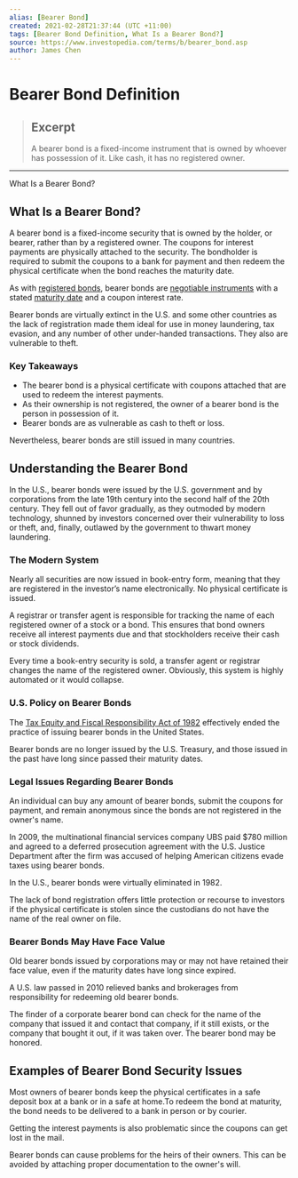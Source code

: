 ```yaml
---
alias: [Bearer Bond]
created: 2021-02-28T21:37:44 (UTC +11:00)
tags: [Bearer Bond Definition, What Is a Bearer Bond?]
source: https://www.investopedia.com/terms/b/bearer_bond.asp
author: James Chen
---
```


# Bearer Bond Definition

> ## Excerpt
> A bearer bond is a fixed-income instrument that is owned by whoever has possession of it. Like cash, it has no registered owner.

---

What Is a Bearer Bond?
## What Is a Bearer Bond?

A bearer bond is a fixed-income security that is owned by the holder, or bearer, rather than by a registered owner. The coupons for interest payments are physically attached to the security. The bondholder is required to submit the coupons to a bank for payment and then redeem the physical certificate when the bond reaches the maturity date.

As with [registered bonds](https://www.investopedia.com/terms/r/registered-bond.asp), bearer bonds are [negotiable instruments](https://www.investopedia.com/terms/n/negotiable-instrument.asp) with a stated [maturity date](https://www.investopedia.com/terms/m/maturitydate.asp) and a coupon interest rate.

Bearer bonds are virtually extinct in the U.S. and some other countries as the lack of registration made them ideal for use in money laundering, tax evasion, and any number of other under-handed transactions. They also are vulnerable to theft.

### Key Takeaways

-   The bearer bond is a physical certificate with coupons attached that are used to redeem the interest payments.
-   As their ownership is not registered, the owner of a bearer bond is the person in possession of it.
-   Bearer bonds are as vulnerable as cash to theft or loss.

Nevertheless, bearer bonds are still issued in many countries.

## Understanding the Bearer Bond

In the U.S., bearer bonds were issued by the U.S. government and by corporations from the late 19th century into the second half of the 20th century. They fell out of favor gradually, as they outmoded by modern technology, shunned by investors concerned over their vulnerability to loss or theft, and, finally, outlawed by the government to thwart money laundering.

### The Modern System

Nearly all securities are now issued in book-entry form, meaning that they are registered in the investor’s name electronically. No physical certificate is issued.

A registrar or transfer agent is responsible for tracking the name of each registered owner of a stock or a bond. This ensures that bond owners receive all interest payments due and that stockholders receive their cash or stock dividends.

Every time a book-entry security is sold, a transfer agent or registrar changes the name of the registered owner. Obviously, this system is highly automated or it would collapse.

### U.S. Policy on Bearer Bonds

The [Tax Equity and Fiscal Responsibility Act of 1982](https://www.investopedia.com/terms/t/tefra.asp) effectively ended the practice of issuing bearer bonds in the United States.

Bearer bonds are no longer issued by the U.S. Treasury, and those issued in the past have long since passed their maturity dates.

### Legal Issues Regarding Bearer Bonds

An individual can buy any amount of bearer bonds, submit the coupons for payment, and remain anonymous since the bonds are not registered in the owner's name.

In 2009, the multinational financial services company UBS paid $780 million and agreed to a deferred prosecution agreement with the U.S. Justice Department after the firm was accused of helping American citizens evade taxes using bearer bonds.

In the U.S., bearer bonds were virtually eliminated in 1982.

The lack of bond registration offers little protection or recourse to investors if the physical certificate is stolen since the custodians do not have the name of the real owner on file.

### Bearer Bonds May Have Face Value

Old bearer bonds issued by corporations may or may not have retained their face value, even if the maturity dates have long since expired.

A U.S. law passed in 2010 relieved banks and brokerages from responsibility for redeeming old bearer bonds.

The finder of a corporate bearer bond can check for the name of the company that issued it and contact that company, if it still exists, or the company that bought it out, if it was taken over. The bearer bond may be honored.

## Examples of Bearer Bond Security Issues

Most owners of bearer bonds keep the physical certificates in a safe deposit box at a bank or in a safe at home.To redeem the bond at maturity, the bond needs to be delivered to a bank in person or by courier.

Getting the interest payments is also problematic since the coupons can get lost in the mail.

Bearer bonds can cause problems for the heirs of their owners. This can be avoided by attaching proper documentation to the owner's will.
